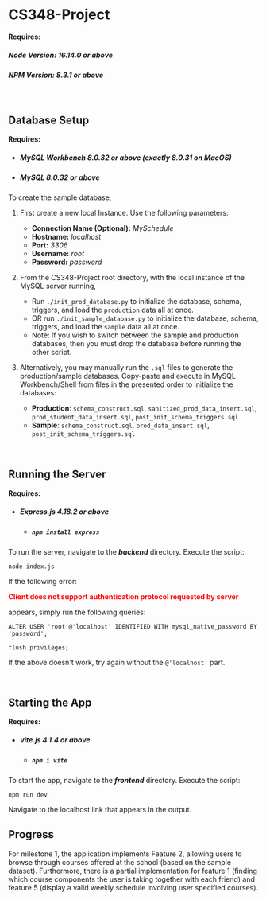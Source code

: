 # CS348-Project

__Requires:__
##### Node Version: 16.14.0 or above
##### NPM Version:  8.3.1 or above

<br/>

## Database Setup
__Requires:__
* ##### MySQL Workbench 8.0.32 or above (exactly 8.0.31 on MacOS)
* ##### MySQL 8.0.32 or above
To create the sample database, 
1. First create a new local Instance. Use the following parameters:
    * __Connection Name (Optional):__ _MySchedule_ 
    * __Hostname:__ _localhost_
    * __Port:__ _3306_
    * __Username:__ _root_
    * __Password:__ _password_

2. From the CS348-Project root directory, with the local instance of the MySQL server running,
    * Run `./init_prod_database.py` to initialize the database, schema, triggers, and load the `production` data all at once.
    * OR run `./init_sample_database.py` to initialize the database, schema, triggers, and load the `sample` data all at once.
    * Note: If you wish to switch between the sample and production databases, then you must drop the database before running the other script.

2. Alternatively, you may manually run the `.sql` files to generate the production/sample databases. Copy-paste and execute in MySQL Workbench/Shell from files in the presented order to initialize the databases:
    * __Production__: `schema_construct.sql`, `sanitized_prod_data_insert.sql`, `prod_student_data_insert.sql`, `post_init_schema_triggers.sql`
    * __Sample__: `schema_construct.sql`, `prod_data_insert.sql`, `post_init_schema_triggers.sql`


<br/>

## Running the Server
__Requires:__
* ##### Express.js 4.18.2 or above
    * ##### `npm install express`

To run the server, navigate to the ___backend___ directory. Execute the script:

`node index.js`

If the following error:

<span style="color:red">__Client does not support authentication protocol requested by server__</span>

appears, simply run the following queries:

`ALTER USER 'root'@'localhost' IDENTIFIED WITH mysql_native_password BY 'password';`

`flush privileges;`

If the above doesn't work, try again without the `@'localhost'` part.

<br/>

## Starting the App
__Requires:__
* ##### vite.js 4.1.4 or above
    * ##### `npm i vite`
To start the app, navigate to the ___frontend___ directory. Execute the script:

`npm run dev`

Navigate to the localhost link that appears in the output. 

## Progress
For milestone 1, the application implements Feature 2, allowing users to browse through courses offered at the school (based on the sample dataset). Furthermore, there is a partial implementation for feature 1 (finding which course components the user is taking together with each friend) and feature 5 (display a valid weekly schedule involving user specified courses).
